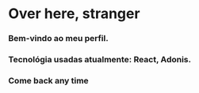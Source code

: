 <h1>Over here, stranger</h1>
<h3>Bem-vindo ao meu perfil.</h3>
<h3>Tecnológia usadas atualmente: React, Adonis.</h3>
<h3>Come back any time</h3>

